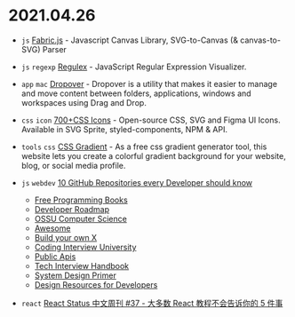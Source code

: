 # 2021.04.26

- `js` [Fabric.js](https://github.com/fabricjs/fabric.js) - Javascript Canvas Library, SVG-to-Canvas (& canvas-to-SVG) Parser

- `js` `regexp` [Regulex](https://jex.im/regulex) - JavaScript Regular Expression Visualizer.

- `app` `mac` [Dropover](https://dropoverapp.com/) - Dropover is a utility that makes it easier to manage and move content between folders, applications, windows and workspaces using Drag and Drop.

- `css` `icon` [700+CSS Icons](https://css.gg/) - Open-source CSS, SVG and Figma UI Icons. Available in SVG Sprite, styled-components, NPM & API.

- `tools` `css` [CSS Gradient](https://cssgradient.io/) - As a free css gradient generator tool, this website lets you create a colorful gradient background for your website, blog, or social media profile.

- `js` `webdev` [10 GitHub Repositories every Developer should know](https://dev.to/pb/10-github-repositories-every-developer-should-know-ngm)
  - [Free Programming Books](https://github.com/EbookFoundation/free-programming-books)
  - [Developer Roadmap](https://github.com/kamranahmedse/developer-roadmap)
  - [OSSU Computer Science](https://github.com/ossu/computer-science)
  - [Awesome](https://github.com/sindresorhus/awesome)
  - [Build your own X](https://github.com/danistefanovic/build-your-own-x)
  - [Coding Interview University](https://github.com/jwasham/coding-interview-university)
  - [Public Apis](https://github.com/public-apis/public-apis)
  - [Tech Interview Handbook](https://github.com/yangshun/tech-interview-handbook)
  - [System Design Primer](https://github.com/donnemartin/system-design-primer)
  - [Design Resources for Developers](https://github.com/bradtraversy/design-resources-for-developers)

- `react` [React Status 中文周刊 #37 - 大多数 React 教程不会告诉你的 5 件事](https://mp.weixin.qq.com/s/EYuSeupM6LzK2coYsI7D9w)
